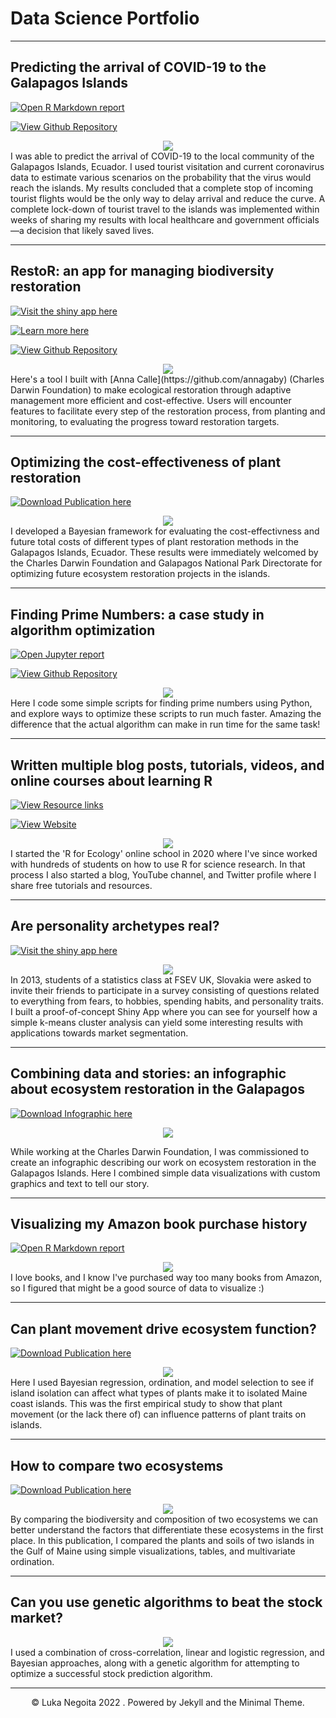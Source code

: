<h1 class="title"> Data Science Portfolio </h1>

<!-- https://chriskhanhtran.github.io/_posts/2020-01-13-portfolio-tutorial/ -->
---
## Predicting the arrival of COVID-19 to the Galapagos Islands

<p>
<a href="/posts/coronavirus_analysis_v4.html" target="_blank"><img src = "https://img.shields.io/badge/RMarkdown-Open%20Report-e34d3f?logo=r" alt = "Open R Markdown report"></a>

<a href="https://github.com/LukaNeg/coronavirus_analysis" target="_blank"><img src = "https://img.shields.io/badge/GitHub-View%20Repository-1077b8?logo=github" alt = "View Github Repository"></a>
</p>

<center><img src="/images/coronavirus_thumb.png"></center>
I was able to predict the arrival of COVID-19 to the local community of the Galapagos Islands, Ecuador. I used tourist visitation and current coronavirus data to estimate various scenarios on the probability that the virus would reach the islands. My results concluded that a complete stop of incoming tourist flights would be the only way to delay arrival and reduce the curve. A complete lock-down of tourist travel to the islands was implemented within weeks of sharing my results with local healthcare and government officials—a decision that likely saved lives.

---

## RestoR: an app for managing biodiversity restoration

<p>
<a href="https://gv2050.shinyapps.io/gv2050-platform-submission/" target="_blank"><img src = "https://img.shields.io/badge/Shiny-Open%20Web%20App-92a536?logo=r" alt = "Visit the shiny app here"></a>

<a href="https://community.rstudio.com/t/restor-shiny-contest-submission/104903" target="_blank"><img src = "https://img.shields.io/badge/RStudio-Open%20Blog%20Post-74aadb?logo=rstudio" alt = "Learn more here"></a>

<a href="https://github.com/LukaNeg/gv2050-platform-submission" target="_blank"><img src = "https://img.shields.io/badge/GitHub-View%20Repository-1077b8?logo=github" alt = "View Github Repository"></a>
</p>

<center><img src="/images/restor_thumb.png"></center>
Here's a tool I built with [Anna Calle](https://github.com/annagaby) (Charles Darwin Foundation) to make ecological restoration through adaptive management more efficient and cost-effective. Users will encounter features to facilitate every step of the restoration process, from planting and monitoring, to evaluating the progress toward restoration targets.

---
## Optimizing the cost-effectiveness of plant restoration

<p>
<a href="pdf/cost-effectiveness_restoration_2021.pdf" target="_blank"><img src = "https://img.shields.io/badge/Publication-Download%20PDF-00a398?logo=adobeacrobatreader" alt = "Download Publication here"></a>
</p>

<center><img src="/images/restor_costs_thumb.png"></center>
I developed a Bayesian framework for evaluating the cost-effectivness and future total costs of different types of plant restoration methods in the Galapagos Islands, Ecuador. These results were immediately welcomed by the Charles Darwin Foundation and Galapagos National Park Directorate for optimizing future ecosystem restoration projects in the islands.

---
## Finding Prime Numbers: a case study in algorithm optimization

<p>
<a href="/posts/Prime_Num_Optim.md" target="_blank"><img src = "https://img.shields.io/badge/Jupyter-Open%20Report-e34d3f?logo=python" alt = "Open Jupyter report"></a>

<a href="https://github.com/LukaNeg/optimizing-python-code" target="_blank"><img src = "https://img.shields.io/badge/GitHub-View%20Repository-1077b8?logo=github" alt = "View Github Repository"></a>
</p>

<center><img src="/images/prime_num_thumb.png"></center>
Here I code some simple scripts for finding prime numbers using Python, and explore ways to optimize these scripts to run much faster. Amazing the difference that the actual algorithm can make in run time for the same task!

---
## Written multiple blog posts, tutorials, videos, and online courses about learning R

<p>
<a href="https://linktr.ee/rforecology" target="_blank"><img src = "https://img.shields.io/badge/Linktree-View%20Resources-39df9a?logo=linktree" alt = "View Resource links"></a>

<a href="https://www.rforecology.com" target="_blank"><img src = "https://img.shields.io/badge/View%20Website-R%20for%20Ecology-92a536?logo=r" alt = "View Website"></a>
</p>

<center><img src="/images/rforecology_thumb.png"></center>
I started the 'R for Ecology' online school in 2020 where I've since worked with hundreds of students on how to use R for science research. In that process I also started a blog, YouTube channel, and Twitter profile where I share free tutorials and resources.

---
## Are personality archetypes real?

<p>
<a href="https://lukanegoita.shinyapps.io/young_archetypes_of_slovakia/" target="_blank"><img src = "https://img.shields.io/badge/Shiny-Open%20Web%20App-92a536?logo=r" alt = "Visit the shiny app here"></a>
</p>

<center><img src="/images/archetypes_thumb.png"></center>
In 2013, students of a statistics class at FSEV UK, Slovakia were asked to invite their friends to participate in a survey consisting of questions related to everything from fears, to hobbies, spending habits, and personality traits. I built a proof-of-concept Shiny App where you can see for yourself how a simple k-means cluster analysis can yield some interesting results with applications towards market segmentation.

---
## Combining data and stories: an infographic about ecosystem restoration in the Galapagos

<p>
<a href="pdf/Final_English_GV2050_infographic.pdf" target="_blank"><img src = "https://img.shields.io/badge/Infographic-Download%20PDF-00a398?logo=adobeacrobatreader" alt = "Download Infographic here"></a>
</p>

<center><a href="pdf/Final_English_GV2050_infographic.pdf" target="_blank"><img src="/images/gv2050_infographic.png"></a></center>

While working at the Charles Darwin Foundation, I was commissioned to create an infographic describing our work on ecosystem restoration in the Galapagos Islands. Here I combined simple data visualizations with custom graphics and text to tell our story.

---
## Visualizing my Amazon book purchase history

<p>
<a href="/R-projects/personal-scrape.html" target="_blank"><img src = "https://img.shields.io/badge/RMarkdown-Open%20Report-e34d3f?logo=r" alt = "Open R Markdown report"></a>
</p>

<center><img src="/images/amazon-books-plot-1.png"></center>
I love books, and I know I've purchased way too many books from Amazon, so I figured that might be a good source of data to visualize :)

---
## Can plant movement drive ecosystem function?

<p>
<a href="https://www.lukanegoita.com/uploads/1/3/5/3/13537361/negoita_et_al-2016-ecography.pdf" target="_blank"><img src = "https://img.shields.io/badge/Publication-Download%20PDF-00a398?logo=adobeacrobatreader" alt = "Download Publication here"></a>
</p>

<center><img src="/images/islands_iso_thumb.png"></center>
Here I used Bayesian regression, ordination, and model selection to see if island isolation can affect what types of plants make it to isolated Maine coast islands. This was the first empirical study to show that plant movement (or the lack there of) can influence patterns of plant traits on islands.

---
## How to compare two ecosystems

<p>
<a href="https://www.lukanegoita.com/uploads/1/3/5/3/13537361/negoita_et_al_2016b.pdf" target="_blank"><img src = "https://img.shields.io/badge/Publication-Download%20PDF-00a398?logo=adobeacrobatreader" alt = "Download Publication here"></a>
</p>

<center><img src="/images/Duck_islands_thumb.png"></center>
By comparing the biodiversity and composition of two ecosystems we can better understand the factors that differentiate these ecosystems in the first place. In this publication, I compared the plants and soils of two islands in the Gulf of Maine using simple visualizations, tables, and multivariate ordination.

---
## Can you use genetic algorithms to beat the stock market?

<center><img src="/images/stock_thumb.png"></center>
I used a combination of cross-correlation, linear and logistic regression, and Bayesian approaches, along with a genetic algorithm for attempting to optimize a successful stock prediction algorithm.

---

<center>© Luka Negoita 2022 . Powered by Jekyll and the Minimal Theme.</center>

